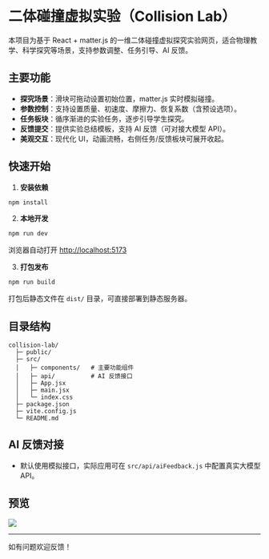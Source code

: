 # 二体碰撞虚拟实验（Collision Lab）

本项目为基于 React + matter.js 的一维二体碰撞虚拟探究实验网页，适合物理教学、科学探究等场景，支持参数调整、任务引导、AI 反馈。

## 主要功能
- **探究场景**：滑块可拖动设置初始位置，matter.js 实时模拟碰撞。
- **参数控制**：支持设置质量、初速度、摩擦力、恢复系数（含预设选项）。
- **任务板块**：循序渐进的实验任务，逐步引导学生探究。
- **反馈提交**：提供实验总结模板，支持 AI 反馈（可对接大模型 API）。
- **美观交互**：现代化 UI，动画流畅，右侧任务/反馈板块可展开收起。

## 快速开始

1. **安装依赖**

```bash
npm install
```

2. **本地开发**

```bash
npm run dev
```

浏览器自动打开 [http://localhost:5173](http://localhost:5173)

3. **打包发布**

```bash
npm run build
```

打包后静态文件在 `dist/` 目录，可直接部署到静态服务器。

## 目录结构

```
collision-lab/
  ├─ public/
  ├─ src/
  │   ├─ components/   # 主要功能组件
  │   ├─ api/          # AI 反馈接口
  │   ├─ App.jsx
  │   ├─ main.jsx
  │   └─ index.css
  ├─ package.json
  ├─ vite.config.js
  └─ README.md
```

## AI 反馈对接

- 默认使用模拟接口，实际应用可在 `src/api/aiFeedback.js` 中配置真实大模型 API。

## 预览

![](https://img.shields.io/badge/demo-%E4%BA%8C%E4%BD%93%E7%A2%B0%E6%92%9E%E8%99%9A%E6%8B%9F%E5%AE%9E%E9%AA%8C-blue)

---

如有问题欢迎反馈！ 